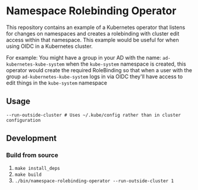 # Namespace Rolebinding Operator

This repository contains an example of a Kubernetes operator that
listens for changes on namespaces and creates a rolebinding with
cluster edit access within that namespace. This example would be
useful for when using OIDC in a Kubernetes cluster.

For example: You might have a group in your AD with the name:
`ad-kubernetes-kube-system` when the `kube-system` namespace is created,
this operator would create the required RoleBinding so that when a user
with the group `ad-kubernetes-kube-system` logs in via OIDC they'll have
access to edit things in the `kube-system` namespace

## Usage
`--run-outside-cluster # Uses ~/.kube/config rather than in cluster configuration`

## Development

### Build from source
1. `make install_deps`
2. `make build`
3. `./bin/namespace-rolebinding-operator --run-outside-cluster 1`
